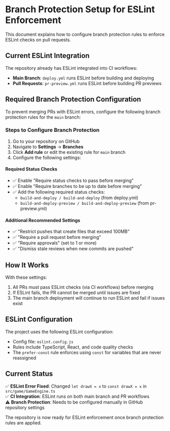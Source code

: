 # Branch Protection Setup for ESLint Enforcement

This document explains how to configure branch protection rules to enforce ESLint checks on pull requests.

## Current ESLint Integration

The repository already has ESLint integrated into CI workflows:

- **Main Branch**: `deploy.yml` runs ESLint before building and deploying
- **Pull Requests**: `pr-preview.yml` runs ESLint before building PR previews

## Required Branch Protection Configuration

To prevent merging PRs with ESLint errors, configure the following branch protection rules for the `main` branch:

### Steps to Configure Branch Protection

1. Go to your repository on GitHub
2. Navigate to **Settings** → **Branches**
3. Click **Add rule** or edit the existing rule for `main` branch
4. Configure the following settings:

#### Required Status Checks
- ✅ Enable "Require status checks to pass before merging"
- ✅ Enable "Require branches to be up to date before merging"
- ✅ Add the following required status checks:
  - `build-and-deploy / build-and-deploy` (from deploy.yml)
  - `build-and-deploy-preview / build-and-deploy-preview` (from pr-preview.yml)

#### Additional Recommended Settings
- ✅ "Restrict pushes that create files that exceed 100MB"
- ✅ "Require a pull request before merging"
- ✅ "Require approvals" (set to 1 or more)
- ✅ "Dismiss stale reviews when new commits are pushed"

## How It Works

With these settings:
1. All PRs must pass ESLint checks (via CI workflows) before merging
2. If ESLint fails, the PR cannot be merged until issues are fixed
3. The main branch deployment will continue to run ESLint and fail if issues exist

## ESLint Configuration

The project uses the following ESLint configuration:
- Config file: `eslint.config.js`
- Rules include TypeScript, React, and code quality checks
- The `prefer-const` rule enforces using `const` for variables that are never reassigned

## Current Status

✅ **ESLint Error Fixed**: Changed `let drawX = x` to `const drawX = x` in `src/game/GameEngine.ts`  
✅ **CI Integration**: ESLint runs on both main branch and PR workflows  
⚠️ **Branch Protection**: Needs to be configured manually in GitHub repository settings  

The repository is now ready for ESLint enforcement once branch protection rules are applied.